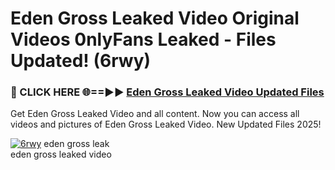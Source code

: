 # Eden Gross Leaked Video Original Videos 0nlyFans Leaked - Files Updated! (6rwy)

<h3>🔴 CLICK HERE 🌐==►► <a href="https://tinyurl.com/2jnfzry5" rel="nofollow">Eden Gross Leaked Video Updated Files</a></h3>

Get Eden Gross Leaked Video and all content. Now you can access all videos and pictures of Eden Gross Leaked Video. New Updated Files 2025!

[![6rwy](https://i.imgur.com/GyGTBgg.gif)](https://tinyurl.com/2jnfzry5)
eden gross leak<br>
eden gross leaked video